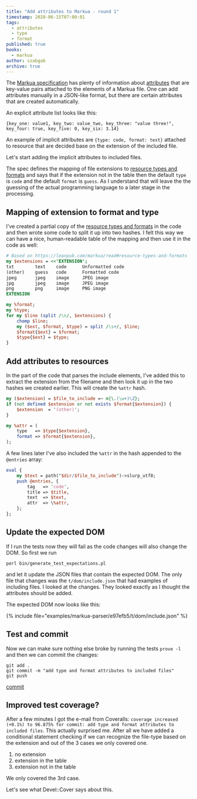 ```yaml
---
title: "Add attributes to Markua - round 1"
timestamp: 2020-06-15T07:00:01
tags:
  - attributes
  - type
  - format
published: true
books:
  - markua
author: szabgab
archive: true
---
```



The [Markua specification](https://leanpub.com/markua/read) has plenty of information about [attributes](https://leanpub.com/markua/read#attributes) that are key-value pairs attached to the elements of a Markua file. One can add attributes manually in a JSON-like format, but there are certain attributes that are created automatically.

An explicit attribute list looks like this:

```
{key_one: value1, key_two: value_two, key_three: "value three!", key_four: true, key_five: 0, key_six: 3.14}
```

An example of implicit attributes are `{type: code, format: text}` attached to resource that are decided base on the extension of the included file.

Let's start adding the implicit attributes to included files.


The spec defines the mapping of file extensions to [resource types and formats](https://leanpub.com/markua/read#resource-types-and-formats) and says that if the extension not in the table then the default `type` is `code` and the default `format` is `guess`. As I understand that will leave the the guessing of the actual programming language to a later stage in the processing.

## Mapping of extension to format and type

I've created a partial copy of the [resource types and formats](https://leanpub.com/markua/read#resource-types-and-formats) in the code and then wrote some code to split it up into two hashes. I felt this way we can have a nice, human-readable table of the mapping and then use it in the code as well:

```perl
# Based on https://leanpub.com/markua/read#resource-types-and-formats
my $extensions = <<'EXTENSION';
txt        text    code      Unformatted code
(other)    guess   code      Formatted code
jpeg       jpeg    image     JPEG image
jpg        jpeg    image     JPEG image
png        png     image     PNG image
EXTENSION

my %format;
my %type;
for my $line (split /\n/, $extensions) {
    chomp $line;
    my ($ext, $format, $type) = split /\s+/, $line;
    $format{$ext} = $format;
    $type{$ext} = $type;
}
```

## Add attributes to resources

In the part of the code that parses the include elements, I've added this to extract the extension from the filename
and then look it up in the two hashes we created earlier. This will create the `%attr` hash.

```perl
my ($extension) = $file_to_include =~ m{\.(\w+)\Z};
if (not defined $extension or not exists $format{$extension}) {
    $extension  = '(other)';
}

my %attr = (
    type   => $type{$extension},
    format => $format{$extension},
);
```

A few lines later I've also included the `%attr` in the hash appended to the `@entries` array:

```perl
eval {
    my $text = path("$dir/$file_to_include")->slurp_utf8;
    push @entries, {
        tag   => 'code',
        title => $title,
        text  => $text,
        attr  => \%attr,
    };
};
```

## Update the expected DOM

If I run the tests now they will fail as the code changes will also change the DOM. So first we run

```
perl bin/generate_test_expectations.pl
```

and let it update the JSON files that contain the expected DOM. The only file that changes was the `t/dom/include.json` that had examples of including files. I looked at the changes. They looked exactly as I thought the attributes should be added.

The expected DOM now looks like this:

{% include file="examples/markua-parser/e97efb5/t/dom/include.json" %}

## Test and commit

Now we can make sure nothing else broke by running the tests `prove -l` and then we can commit the changes:

```
git add .
git commit -m "add type and format attributes to included files"
git push
```

[commit](https://github.com/szabgab/perl5-markua-parser/commit/e97efb5cf356407d41fe770f682d705be954dfdb)

## Improved test coverage?

After a few minutes I got the e-mail from Coveralls: `coverage increased (+0.1%) to 96.875% for commit: add type and format attributes to included files`. This actually surprised me. After all we have added a conditional statement checking if we can recognize the file-type based on the extension and out of the 3 cases we only covered one.

1. no extension
1. extension in the table
1. extension not in the table

We only covered the 3rd case.

Let's see what Devel::Cover says about this.

